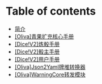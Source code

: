 # Table of contents

* [简介](README.md)
* [[Oliva]青果扩充核心手册](OlivaDice.md)
* [[Dice!V2]炼骰手册](CookBook.md)
* [[Dice!V2]骰主手册](Master_Manual.md)
* [[Dice!V2]用户手册](User_Manual.md)
* [[Oliva]Json2Yaml牌堆转换器](Json2Yaml.md)
* [[Oliva]WarningCore转发模块](WarningCore.md)
